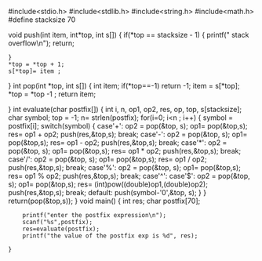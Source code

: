 #include<stdio.h>
#include<stdlib.h>
#include<string.h>
#include<math.h>
#define stacksize 70

void push(int item, int*top, int s[])
{
    if(*top == stacksize - 1)
    {
        printf(" stack overflow\n");
        return;

    }
    *top = *top + 1;
    s[*top]= item ;
}
int pop(int *top, int s[])
{
    int item;
    if(*top==-1)
     return -1;
     item = s[*top];
     *top = *top -1 ;
     return item;

}
 int evaluate(char postfix[])
 {
    int i, n, op1, op2, res, op, top, s[stacksize];
    char symbol;
    top = -1;
    n= strlen(postfix);
    for(i=0; i<n ; i++)
    {
        symbol = postfix[i];
        switch(symbol)
        {
            case'+': op2 = pop(&top, s);
                     op1= pop(&top,s);
                     res= op1 + op2;
                     push(res,&top,s);
                     break; 
            case'-': op2 = pop(&top, s);
                     op1= pop(&top,s);
                     res= op1 - op2;
                     push(res,&top,s);
                     break; 
            case'*': op2 = pop(&top, s);
                     op1= pop(&top,s);
                     res= op1 * op2;
                     push(res,&top,s);
                     break; 
            case'/': op2 = pop(&top, s);
                     op1= pop(&top,s);
                     res= op1 / op2;
                     push(res,&top,s);
                     break; 
            case'%': op2 = pop(&top, s);
                     op1= pop(&top,s);
                     res= op1 % op2;
                     push(res,&top,s);
                     break; 
            case'^':
            case'$': op2 = pop(&top, s);
                     op1= pop(&top,s);
                     res= (int)pow((double)op1,(double)op2);
                     push(res,&top,s);
                     break; 
            default: push(symbol-'0',&top, s);
        }
    }
    return(pop(&top,s));
 }
    void main()
    {
        int res;
        char postfix[70];
        
        printf("enter the postfix expression\n");
        scanf("%s",postfix);
        res=evaluate(postfix);
        printf("the value of the postfix exp is %d", res);
        
    }
 
